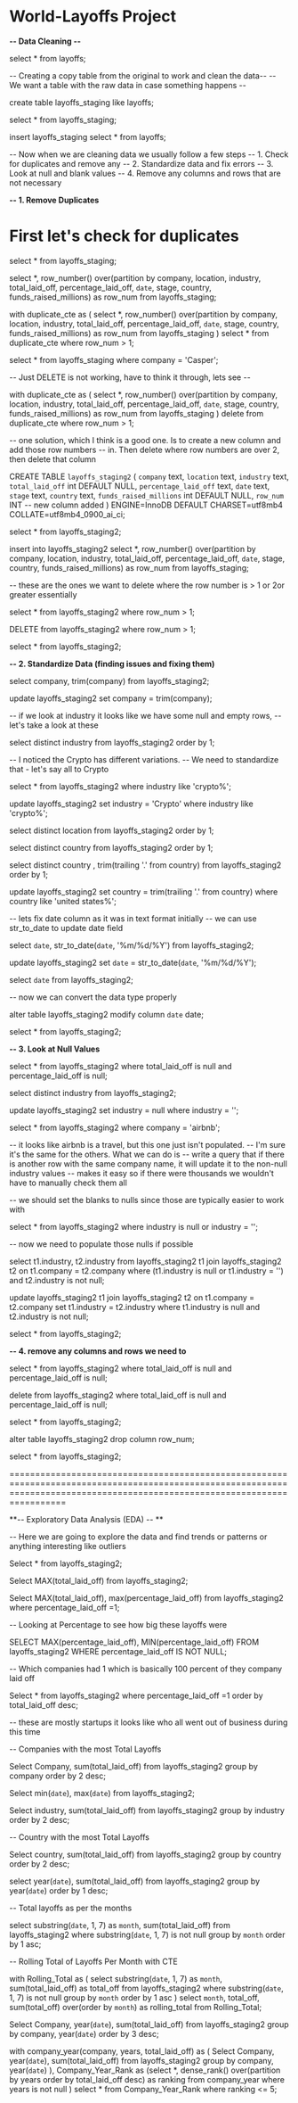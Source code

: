 
# World-Layoffs Project

**-- Data Cleaning --**

select *
from layoffs;

-- Creating a copy table from the original to work and clean the data--
-- We want a table with the raw data in case something happens --

create table layoffs_staging
like layoffs;

select *
from layoffs_staging;

insert layoffs_staging
select *
from layoffs;

-- Now when we are cleaning data we usually follow a few steps
-- 1. Check for duplicates and remove any
-- 2. Standardize data and fix errors
-- 3. Look at null and blank values
-- 4. Remove any columns and rows that are not necessary


**-- 1. Remove Duplicates**

# First let's check for duplicates

select *
from layoffs_staging;

select *,
row_number() over(partition by company, location, industry, total_laid_off, 
percentage_laid_off, `date`, stage, country, funds_raised_millions) as row_num
from layoffs_staging;

with duplicate_cte as
(
	select *,
	row_number() over(partition by company, location, industry, total_laid_off, 
	percentage_laid_off, `date`, stage, country, funds_raised_millions) as row_num
	from layoffs_staging
)
select *
from duplicate_cte
where row_num > 1; 

select *
from layoffs_staging
where company = 'Casper';


-- Just DELETE is not working, have to think it through, lets see --
 
with duplicate_cte as
(
	select *,
	row_number() over(partition by company, location, industry, total_laid_off, 
	percentage_laid_off, `date`, stage, country, funds_raised_millions) as row_num
	from layoffs_staging
)
delete
from duplicate_cte
where row_num > 1; 



-- one solution, which I think is a good one. Is to create a new column and add those row numbers
-- in. Then delete where row numbers are over 2, then delete that column


CREATE TABLE `layoffs_staging2` (
  `company` text,
  `location` text,
  `industry` text,
  `total_laid_off` int DEFAULT NULL,
  `percentage_laid_off` text,
  `date` text,
  `stage` text,
  `country` text,
  `funds_raised_millions` int DEFAULT NULL,
  `row_num` INT -- new column added
) ENGINE=InnoDB DEFAULT CHARSET=utf8mb4 COLLATE=utf8mb4_0900_ai_ci;


select *
from layoffs_staging2;

insert into layoffs_staging2
select *,
row_number() over(partition by company, location, industry, total_laid_off, 
percentage_laid_off, `date`, stage, country, funds_raised_millions) as row_num
from layoffs_staging;

-- these are the ones we want to delete where the row number is > 1 or 2or greater essentially

select *
from layoffs_staging2
where row_num > 1;

DELETE
from layoffs_staging2
where row_num > 1;

select *
from layoffs_staging2;

**-- 2. Standardize Data (finding issues and fixing them)**

select company, trim(company)
from layoffs_staging2;

update layoffs_staging2
set company = trim(company);

-- if we look at industry it looks like we have some null and empty rows, 
-- let's take a look at these

select distinct industry
from layoffs_staging2
order by 1;

-- I noticed the Crypto has different variations. 
-- We need to standardize that - let's say all to Crypto

select *
from layoffs_staging2
where industry like 'crypto%';

update layoffs_staging2
set industry = 'Crypto'
where industry like 'crypto%';

select distinct location
from layoffs_staging2
order by 1;

select distinct country
from layoffs_staging2
order by 1;

select distinct country , trim(trailing '.' from country)
from layoffs_staging2
order by 1;

update layoffs_staging2
set country = trim(trailing '.' from country)
where country like 'united states%';

-- lets fix date column as it was in text format initially 
-- we can use str_to_date to update date field

select `date`,
str_to_date(`date`, '%m/%d/%Y')
from layoffs_staging2;

update layoffs_staging2
set `date` = str_to_date(`date`, '%m/%d/%Y');

select `date`
from layoffs_staging2;

-- now we can convert the data type properly

alter table layoffs_staging2
modify column `date` date;


select *
from layoffs_staging2;

**-- 3. Look at Null Values**

select *
from layoffs_staging2
where total_laid_off is null
and percentage_laid_off is null;

select distinct industry
from layoffs_staging2;

update layoffs_staging2
set industry = null
where industry = '';


select *
from layoffs_staging2
where company = 'airbnb';

-- it looks like airbnb is a travel, but this one just isn't populated.
-- I'm sure it's the same for the others. What we can do is
-- write a query that if there is another row with the same company name, it will update it to the non-null industry values
-- makes it easy so if there were thousands we wouldn't have to manually check them all

-- we should set the blanks to nulls since those are typically easier to work with

select *
from layoffs_staging2
where industry is null
or industry = '';

-- now we need to populate those nulls if possible

select t1.industry, t2.industry
from layoffs_staging2 t1
join layoffs_staging2 t2
	on t1.company = t2.company
where (t1.industry is null or t1.industry = '')
and t2.industry is not null;

update layoffs_staging2 t1
join layoffs_staging2 t2
	on t1.company = t2.company
set t1.industry = t2.industry
where t1.industry is null
and t2.industry is not null;

select *
from layoffs_staging2;

**-- 4. remove any columns and rows we need to**

select *
from layoffs_staging2
where total_laid_off is null
and percentage_laid_off is null;

delete
from layoffs_staging2
where total_laid_off is null
and percentage_laid_off is null;

select *
from layoffs_staging2;

alter table layoffs_staging2
drop column row_num;

select *
from layoffs_staging2;


=============================================================================================================================================================================


**-- Exploratory Data Analysis (EDA) -- **

-- Here we are going to explore the data and find trends or patterns or anything interesting like outliers

Select *
from layoffs_staging2;

Select MAX(total_laid_off)
from layoffs_staging2;

Select MAX(total_laid_off), max(percentage_laid_off)
from layoffs_staging2
where percentage_laid_off =1;


-- Looking at Percentage to see how big these layoffs were

SELECT MAX(percentage_laid_off),  MIN(percentage_laid_off)
FROM layoffs_staging2
WHERE  percentage_laid_off IS NOT NULL;

-- Which companies had 1 which is basically 100 percent of they company laid off

Select *
from layoffs_staging2
where percentage_laid_off =1
order by total_laid_off desc;

-- these are mostly startups it looks like who all went out of business during this time

-- Companies with the most Total Layoffs

Select Company, sum(total_laid_off)
from layoffs_staging2
group by company
order by 2 desc;

Select min(`date`), max(`date`)
from layoffs_staging2;

Select industry, sum(total_laid_off)
from layoffs_staging2
group by industry
order by 2 desc;

-- Country with the most Total Layoffs

Select country, sum(total_laid_off)
from layoffs_staging2
group by country
order by 2 desc;

select year(`date`), sum(total_laid_off)
from layoffs_staging2
group by year(`date`)
order by 1 desc;

-- Total layoffs as per the months

select substring(`date`, 1, 7) as `month`, sum(total_laid_off)
from layoffs_staging2
where substring(`date`, 1, 7) is not null
group by `month`
order by 1 asc;

-- Rolling Total of Layoffs Per Month with CTE

with Rolling_Total as
(
select substring(`date`, 1, 7) as `month`, sum(total_laid_off) as total_off
from layoffs_staging2
where substring(`date`, 1, 7) is not null
group by `month`
order by 1 asc
)
select `month`, total_off, sum(total_off) over(order by `month`) as rolling_total
from Rolling_Total;


Select Company, year(`date`), sum(total_laid_off)
from layoffs_staging2
group by company, year(`date`)
order by 3 desc;

with company_year(company, years, total_laid_off) as 
(
Select Company, year(`date`), sum(total_laid_off)
from layoffs_staging2
group by company, year(`date`)
), Company_Year_Rank as
(select *, dense_rank() over(partition by years order by total_laid_off desc) as ranking
from company_year
where years is not null
)
select *
from Company_Year_Rank
where ranking <= 5;

